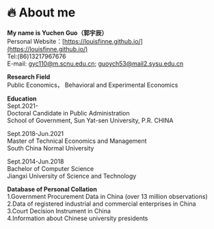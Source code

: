 # 🔥 About me  

**My name is Yuchen Guo（郭宇辰）**  
Personal Website：[https://louisfinne.github.io/](https://louisfinne.github.io/)  
Tel:(86)13217967676  
E-mail: gyc110@m.scnu.edu.cn; guoych53@mail2.sysu.edu.cn  
  
  **Research Field**  
  Public Economics，   Behavioral and Experimental Economics
  
  
**Education**  
Sept.2021-  
Doctoral Candidate in Public Administration &nbsp;&nbsp;&nbsp;&nbsp;&nbsp;                
School of Government, Sun Yat-sen University, P.R. CHINA  

Sept.2018-Jun.2021  
  Master of Technical Economics and Management              
  South China Normal University  
  
  Sept.2014-Jun.2018  
  Bachelor of Computer Science  
  Jiangxi University of Science and Technology  
    
 **Database of Personal Collation**  
 1.Government Procurement Data in China (over 13 million observations)  
 2.Data of registered industrial and commercial enterprises in China  
 3.Court Decision Instrument in China  
 4.Information about Chinese university presidents
    
